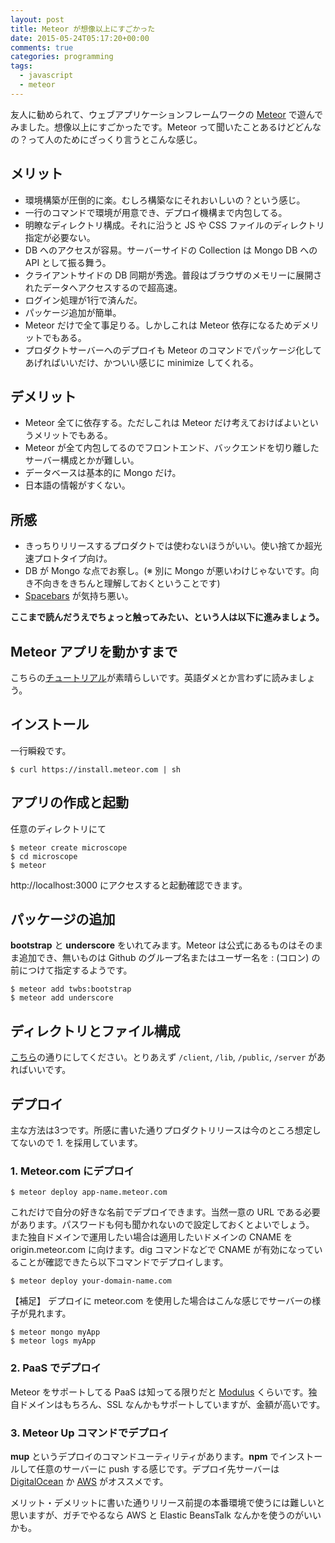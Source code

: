 ```yaml
---
layout: post
title: Meteor が想像以上にすごかった
date: 2015-05-24T05:17:20+00:00
comments: true
categories: programming
tags:
  - javascript
  - meteor
---
```


友人に勧められて、ウェブアプリケーションフレームワークの [Meteor](https://www.meteor.com/) で遊んでみました。想像以上にすごかったです。Meteor って聞いたことあるけどどんなの？って人のためにざっくり言うとこんな感じ。

## メリット
- 環境構築が圧倒的に楽。むしろ構築なにそれおいしいの？という感じ。
- 一行のコマンドで環境が用意でき、デプロイ機構まで内包してる。
- 明瞭なディレクトリ構成。それに沿うと JS や CSS ファイルのディレクトリ指定が必要ない。
- DB へのアクセスが容易。サーバーサイドの Collection は Mongo DB への API として振る舞う。
- クライアントサイドの DB 同期が秀逸。普段はブラウザのメモリーに展開されたデータへアクセスするので超高速。
- ログイン処理が1行で済んだ。
- パッケージ追加が簡単。
- Meteor だけで全て事足りる。しかしこれは Meteor 依存になるためデメリットでもある。
- プロダクトサーバーへのデプロイも Meteor のコマンドでパッケージ化してあげればいいだけ、かついい感じに minimize してくれる。

## デメリット
- Meteor 全てに依存する。ただしこれは Meteor だけ考えておけばよいというメリットでもある。
- Meteor が全て内包してるのでフロントエンド、バックエンドを切り離したサーバー構成とかが難しい。
- データベースは基本的に Mongo だけ。
- 日本語の情報がすくない。

## 所感
- きっちりリリースするプロダクトでは使わないほうがいい。使い捨てか超光速プロトタイプ向け。
- DB が Mongo な点でお察し。(※ 別に Mongo が悪いわけじゃないです。向き不向きをきちんと理解しておくということです)
- [Spacebars](https://github.com/meteor/meteor/blob/devel/packages/spacebars/README.md) が気持ち悪い。

**ここまで読んだうえでちょっと触ってみたい、という人は以下に進みましょう。**

## Meteor アプリを動かすまで
こちらの[チュートリアル](https://book.discovermeteor.com/chapter/getting-started)が素晴らしいです。英語ダメとか言わずに読みましょう。

## インストール
一行瞬殺です。

    $ curl https://install.meteor.com | sh

## アプリの作成と起動
任意のディレクトリにて

    $ meteor create microscope
    $ cd microscope
    $ meteor

http://localhost:3000 にアクセスすると起動確認できます。

## パッケージの追加
**bootstrap** と **underscore** をいれてみます。Meteor は公式にあるものはそのまま追加でき、無いものは Github のグループ名またはユーザー名を : (コロン) の前につけて指定するようです。

    $ meteor add twbs:bootstrap
    $ meteor add underscore

## ディレクトリとファイル構成
[こちら](http://docs.meteor.com/#structuringyourapp)の通りにしてください。とりあえず `/client`, `/lib`, `/public`, `/server` があればいいです。

## デプロイ
主な方法は3つです。所感に書いた通りプロダクトリリースは今のところ想定してないので 1. を採用しています。

### 1. Meteor.com にデプロイ

    $ meteor deploy app-name.meteor.com

これだけで自分の好きな名前でデプロイできます。当然一意の URL である必要があります。パスワードも何も聞かれないので設定しておくとよいでしょう。
また独自ドメインで運用したい場合は適用したいドメインの CNAME を origin.meteor.com に向けます。dig コマンドなどで CNAME が有効になっていることが確認できたら以下コマンドでデプロイします。

    $ meteor deploy your-domain-name.com

【補足】
デプロイに meteor.com を使用した場合はこんな感じでサーバーの様子が見れます。

    $ meteor mongo myApp
    $ meteor logs myApp

### 2. PaaS でデプロイ
Meteor をサポートしてる PaaS は知ってる限りだと [Modulus](http://help.modulus.io/customer/portal/articles/1647770-using-meteor-with-modulus) くらいです。独自ドメインはもちろん、SSL なんかもサポートしていますが、金額が高いです。

### 3. Meteor Up コマンドでデプロイ
**mup** というデプロイのコマンドユーティリティがあります。**npm** でインストールして任意のサーバーに push する感じです。デプロイ先サーバーは [DigitalOcean](https://www.digitalocean.com/) か [AWS](http://aws.amazon.com/jp/) がオススメです。

メリット・デメリットに書いた通りリリース前提の本番環境で使うには難しいと思いますが、ガチでやるなら AWS と Elastic BeansTalk なんかを使うのがいいかも。

